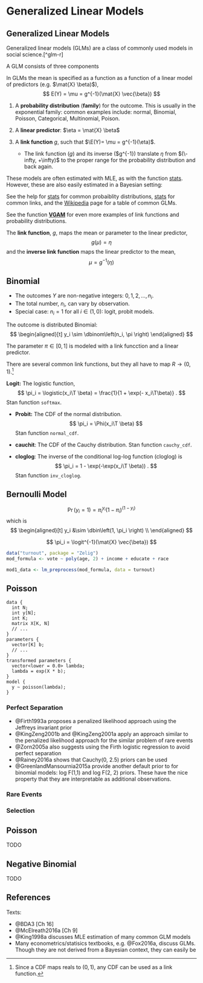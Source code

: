 
# Generalized Linear Models


## Generalized Linear Models 

Generalized linear models (GLMs) are a class of commonly used models in  social science.[^glm-r]

A GLM consists of three components

In GLMs the mean is specified as a function as a function of a linear model of predictors (e.g. $\mat{X} \beta)$),
$$
E(Y) = \mu = g^{-1}(\mat{X} \vec{\beta})
$$

1. A **probability distribution** (**family**) for the outcome. This is usually in the exponential family: common examples include: normal, Binomial, Poisson, Categorical, Multinomial, Poison.
2. A **linear predictor**: $\eta = \mat{X} \beta$
3. A **link function** $g$, such that $\E(Y)= \mu = g^{-1}(\eta)$. 

    - The link function ($g$) and its inverse ($g^{-1}) translate $\eta$ from $(\-infty, +\infty)$ to the proper range for the probability distribution and back again.

These models are often estimated with MLE, as with the function [stats](https://www.rdocumentation.org/packages/stats/topics/glm). 
However, these are also easily estimated in a Bayesian setting:

See the help for [stats](https://www.rdocumentation.org/packages/stats/topics/family) for common probaiblity distributions, [stats](https://www.rdocumentation.org/packages/stats/topics/make.link) for common links,  and the [Wikipedia](https://en.wikipedia.org/wiki/Generalized_linear_model) page for a table of common GLMs.

See the function **[VGAM](https://cran.r-project.org/package=VGAM)** for even more examples of link functions and probability distributions.


The **link function**, $g$, maps the mean or parameter to the linear predictor,
$$
g(\mu) = \eta
$$
and the **inverse link function** maps the linear predictor to the mean,
$$
\mu = g^{-1}(\eta)
$$

## Binomial

- The outcomes $Y$ are non-negative integers: $0, 1, 2, \dots, n_i$.
- The total number, $n_i$, can vary by observation.
- Special case: $n_i = 1$ for all $i \in (1, 0)$: logit, probit models.

The outcome is distributed Binomial:
$$
\begin{aligned}[t]
y_i \sim \dbinom\left(n_i, \pi \right)
\end{aligned}
$$

The parameter $\pi \in [0, 1]$ is modeled with a link funcction and a linear predictor.

There are several common link functions, but they all have to map $R \to (0, 1)$.[^binomialcdf]

**Logit:** The logistic function,
    $$
    \pi_i = \logistic(x_i\T \beta) = \frac{1}{1 + \exp(- x_i\T\beta)} .
    $$
    Stan function `softmax`.
- **Probit:** The CDF of the normal distribution.
    $$
    \pi_i = \Phi(x_i\T \beta)
    $$
    Stan function `normal_cdf`.

- **cauchit**: The CDF of the Cauchy distribution. Stan function `cauchy_cdf`.
- **cloglog**: The inverse of the conditional log-log function (cloglog) is
    $$
    \pi_i = 1 - \exp(-\exp(x_i\T \beta)) .
    $$
    Stan function `inv_cloglog`.

[^binomialcdf]: Since a CDF maps reals to $(0, 1)$, any CDF can be used as a link function.

## Bernoulli Model

$$
\Pr(y_i = 1) = \pi_i^{y_i}(1 - \pi_i)^{(1 - y_i)}
$$
which is
$$
\begin{aligned}[t]
y_i &\sim \dbin\left(1, \pi_i \right) \\
\end{aligned}
$$

$$
\pi_i = \logit^{-1}(\mat{X} \vec{\beta})
$$


```r
data("turnout", package = "Zelig")
mod_formula <- vote ~ poly(age, 2) + income + educate + race
```




```r
mod1_data <- lm_preprocess(mod_formula, data = turnout)
```






## Poisson 

```
data {
  int N;
  int y[N];
  int K;
  matrix X[K, N]
  // ...
}
parameters {
  vector[K] b;
  // ...
}
transformed parameters {
  vector<lower = 0.0> lambda;
  lambda = exp(X * b);
}
model {
  y ~ poisson(lambda);
}
```




### Perfect Separation

- @Firth1993a proposes a penalized likelihood approach using the Jeffreys invariant prior
- @KingZeng2001b and @KingZeng2001a apply an approach similar to the penalized likelihood approach for the similar problem of rare events
- @Zorn2005a also suggests using the Firth logistic regression to avoid perfect separation
- @Rainey2016a shows that Cauchy(0, 2.5) priors can be used
- @GreenlandMansournia2015a provide another default prior to for binomial models: log F(1,1) and log F(2, 2) priors. These have the nice property that they are interpretable as additional observations.

### Rare Events




### Selection





## Poisson

TODO

## Negative Binomial

TODO

## References

Texts:

- @BDA3 [Ch 16]
- @McElreath2016a [Ch 9]
- @King1998a discusses MLE estimation of many common GLM models
- Many econometrics/statisics textbooks, e.g. @Fox2016a, discuss GLMs. Though
    they are not derived from a Bayesian context, they can easily be
